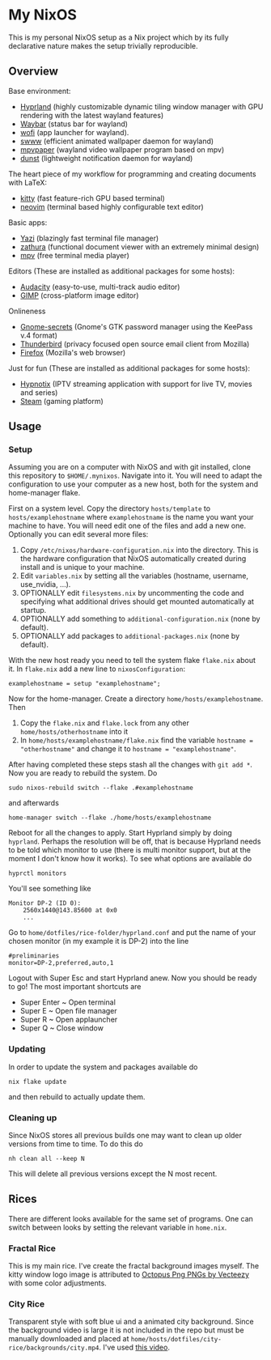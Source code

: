 # My NixOS
This is my personal NixOS setup as a Nix project which by its fully declarative nature makes the setup trivially reproducible.

## Overview
Base environment:
 * [Hyprland](https://github.com/hyprwm/Hyprland) (highly customizable dynamic tiling window manager with GPU rendering with the latest wayland features) 
 * [Waybar](https://github.com/Alexays/Waybar) (status bar for wayland)
 * [wofi](https://github.com/SimplyCEO/wofi) (app launcher for wayland).
 * [swww](https://github.com/LGFae/swww) (efficient animated wallpaper daemon for wayland)
 * [mpvpaper](https://github.com/GhostNaN/mpvpaper) (wayland video wallpaper program based on mpv)
 * [dunst](https://github.com/dunst-project/dunst) (lightweight notification daemon for wayland)

The heart piece of my workflow for programming and creating documents with LaTeX:
 * [kitty](https://sw.kovidgoyal.net/kitty/) (fast feature-rich GPU based terminal) 
 * [neovim](https://github.com/neovim/neovim) (terminal based highly configurable text editor)

Basic apps:
 * [Yazi](https://github.com/sxyazi/yazi) (blazingly fast terminal file manager)
 * [zathura](https://github.com/pwmt/zathura) (functional document viewer with an extremely minimal design) 
 * [mpv](https://github.com/mpv-player/mpv) (free terminal media player)

Editors (These are installed as additional packages for some hosts):
 * [Audacity](https://github.com/audacity/audacity) (easy-to-use, multi-track audio editor)
 * [GIMP](https://www.gimp.org/) (cross-platform image editor)

Onlineness
 * [Gnome-secrets](https://gitlab.gnome.org/World/secrets) (Gnome's GTK password manager using the KeePass v.4 format)
 * [Thunderbird](https://www.thunderbird.net/en-US/) (privacy focused open source email client from Mozilla)
 * [Firefox](https://github.com/mozilla-firefox/firefox) (Mozilla's web browser)

Just for fun (These are installed as additional packages for some hosts):
 * [Hypnotix](https://github.com/linuxmint/hypnotix) (IPTV streaming application with support for live TV, movies and series)
 * [Steam](https://store.steampowered.com) (gaming platform)

## Usage

### Setup
Assuming you are on a computer with NixOS and with git installed, clone this repository to `$HOME/.mynixos`. Navigate into it. You will need to adapt the configuration to use your computer as a new host, both for the system and home-manager flake. 

First on a system level. Copy the directory `hosts/template` to `hosts/examplehostname` where `examplehostname` is the name you want your machine to have. You will need edit one of the files and add a new one. Optionally you can edit several more files:
 1. Copy `/etc/nixos/hardware-configuration.nix` into the directory. This is the hardware configuration that NixOS automatically created during install and is unique to your machine. 
 2. Edit `variables.nix` by setting all the variables (hostname, username, use_nvidia, ...).
 3. OPTIONALLY edit `filesystems.nix` by uncommenting the code and specifying what additional drives should get mounted automatically at startup.
 4. OPTIONALLY add something to `additional-configuration.nix` (none by default).
 5. OPTIONALLY add packages to `additional-packages.nix` (none by default).

With the new host ready you need to tell the system flake `flake.nix` about it. In `flake.nix` add a new line to `nixosConfiguration`:
```
examplehostname = setup "examplehostname";
```

Now for the home-manager. Create a directory `home/hosts/examplehostname`. Then
 1. Copy the `flake.nix` and `flake.lock` from any other `home/hosts/otherhostname` into it 
 2. In `home/hosts/examplehostname/flake.nix` find the variable `hostname = "otherhostname"` and change it to `hostname = "examplehostname"`.

After having completed these steps stash all the changes with `git add *`. Now you are ready to rebuild the system. Do
```
sudo nixos-rebuild switch --flake .#examplehostname
```
and afterwards
```
home-manager switch --flake ./home/hosts/examplehostname
```
Reboot for all the changes to apply. Start Hyprland simply by doing `hyprland`. Perhaps the resolution will be off, that is because Hyprland needs to be told which monitor to use (there is multi monitor support, but at the moment I don't know how it works). To see what options are available do
```
hyprctl monitors
```
You'll see something like
```
Monitor DP-2 (ID 0):
	2560x1440@143.85600 at 0x0
    ...
```
Go to `home/dotfiles/rice-folder/hyprland.conf` and put the name of your chosen monitor (in my example it is DP-2) into the line
```
#preliminaries
monitor=DP-2,preferred,auto,1
```
Logout with Super Esc and start Hyprland anew. Now you should be ready to go! The most important shortcuts are
 * Super Enter ~ Open terminal
 * Super E ~ Open file manager
 * Super R ~ Open applauncher
 * Super Q ~ Close window

### Updating
In order to update the system and packages available do
```
nix flake update
```
and then rebuild to actually update them.

### Cleaning up
Since NixOS stores all previous builds one may want to clean up older versions from time to time. To do this do
```
nh clean all --keep N
```
This will delete all previous versions except the N most recent.

## Rices

There are different looks available for the same set of programs. One can switch between looks by setting the relevant variable in `home.nix`.

### Fractal Rice
This is my main rice. I've create the fractal background images myself. The kitty window logo image is attributed to [Octopus Png PNGs by Vecteezy](https://www.vecteezy.com/free-png/octopus-png) with some color adjustments.

### City Rice
Transparent style with soft blue ui and a animated city background. Since the background video is large it is not included in the repo but must be manually downloaded and placed at `home/hosts/dotfiles/city-rice/backgrounds/city.mp4`. I've used [this video](https://moewalls.com/lifestyle/japan-summer-train-live-wallpaper/).
